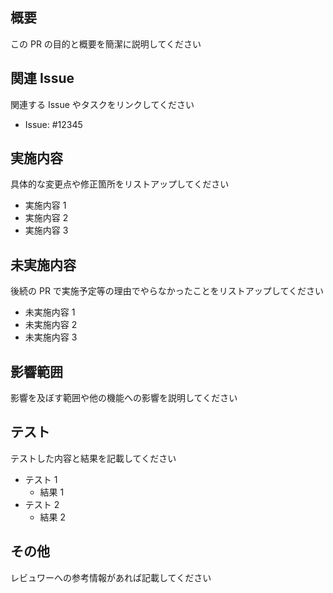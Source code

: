 ## 概要

この PR の目的と概要を簡潔に説明してください

## 関連 Issue

関連する Issue やタスクをリンクしてください

- Issue: #12345

## 実施内容

具体的な変更点や修正箇所をリストアップしてください

- 実施内容 1
- 実施内容 2
- 実施内容 3

## 未実施内容

後続の PR で実施予定等の理由でやらなかったことをリストアップしてください

- 未実施内容 1
- 未実施内容 2
- 未実施内容 3

## 影響範囲

影響を及ぼす範囲や他の機能への影響を説明してください

## テスト

テストした内容と結果を記載してください

- テスト 1
  - 結果 1
- テスト 2
  - 結果 2

## その他

レビュワーへの参考情報があれば記載してください
